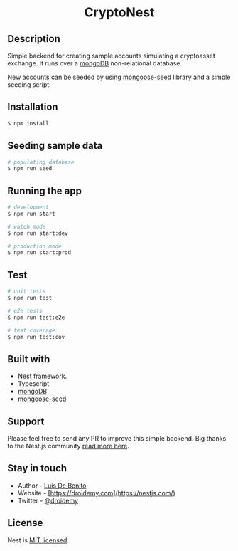 <h1 align="center">
  CryptoNest
</h1>

[circleci-image]: https://img.shields.io/circleci/build/github/nestjs/nest/master?token=abc123def456
[circleci-url]: https://circleci.com/gh/nestjs/nest   

## Description

Simple backend for creating sample accounts simulating a cryptoasset exchange. It runs over a [mongoDB](https://docs.mongodb.com/manual/tutorial/getting-started/) non-relational database.

New accounts can be seeded by using [mongoose-seed](https://www.npmjs.com/package/mongoose-seed) library and a simple seeding script.

## Installation

```bash
$ npm install
```

## Seeding sample data

```bash
# populating database
$ npm run seed
```

## Running the app

```bash
# development
$ npm run start

# watch mode
$ npm run start:dev

# production mode
$ npm run start:prod
```

## Test

```bash
# unit tests
$ npm run test

# e2e tests
$ npm run test:e2e

# test coverage
$ npm run test:cov
```

## Built with

- [Nest](https://github.com/nestjs/nest) framework.
- Typescript
- [mongoDB](https://docs.mongodb.com/manual/tutorial/getting-started/)
- [mongoose-seed](https://www.npmjs.com/package/mongoose-seed)

## Support

Please feel free to send any PR to improve this simple backend. Big thanks to the Nest.js community [read more here](https://docs.nestjs.com/support).

## Stay in touch

- Author - [Luis De Benito](https://kamilmysliwiec.com)
- Website - [https://droidemy.com](https://nestjs.com/)
- Twitter - [@droidemy](https://twitter.com/droidemy)

## License

Nest is [MIT licensed](LICENSE).
